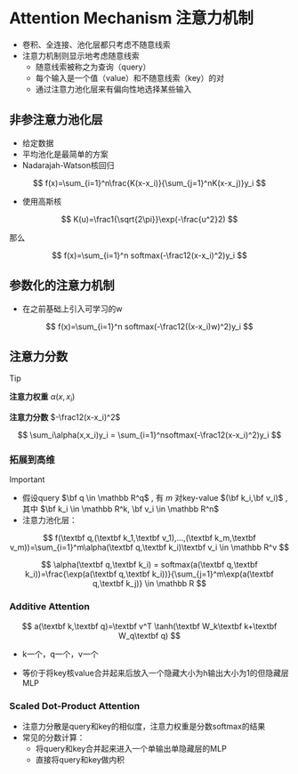 # Attention Mechanism 注意力机制



- 卷积、全连接、池化层都只考虑不随意线索
- 注意力机制则显示地考虑随意线索
  - 随意线索被称之为查询（query）
  - 每个输入是一个值（value）和不随意线索（key）的对
  - 通过注意力池化层来有偏向性地选择某些输入



## 非参注意力池化层

- 给定数据
- 平均池化是最简单的方案
- Nadarajah-Watson核回归

$$
f(x)=\sum_{i=1}^n\frac{K(x-x_i)}{\sum_{j=1}^nK(x-x_j)}y_i
$$

- 使用高斯核

$$
K(u)=\frac1{\sqrt{2\pi}}\exp(-\frac{u^2}2)
$$

那么

$$
f(x)=\sum_{i=1}^n softmax(-\frac12(x-x_i)^2)y_i
$$


## 参数化的注意力机制

- 在之前基础上引入可学习的w

$$
f(x)=\sum_{i=1}^n softmax(-\frac12((x-x_i)w)^2)y_i
$$

## 注意力分数

> [!tip]
>
> **注意力权重** $\alpha (x,x_i)$
>
> **注意力分数** $-\frac12(x-x_i)^2$
> 
> $$
> \sum_i\alpha(x,x_i)y_i = \sum_{i=1}^nsoftmax(-\frac12(x-x_i)^2)y_i
> $$
> 

### 拓展到高维

 

> [!important]
>
> - 假设query $\bf q \in \mathbb R^q$ , 有 $m$ 对key-value $(\bf k_i,\bf v_i)$ ,其中 $\bf k_i \in \mathbb R^k, \bf v_i \in \mathbb R^n$
> - 注意力池化层：
>
> $$
> f(\textbf q,(\textbf k_1,\textbf v_1),...,(\textbf k_m,\textbf v_m))=\sum_{i=1}^m\alpha(\textbf q,\textbf k_i)\textbf v_i \in \mathbb R^v
> $$
>
> $$
> \alpha(\textbf q,\textbf k_i) = softmax(a(\textbf q,\textbf k_i))=\frac{\exp(a(\textbf q,\textbf k_i))}{\sum_{j=1}^m\exp(a(\textbf q,\textbf k_j)} \in \mathbb R
> $$
> 

### Additive Attention

$$
a(\textbf k,\textbf q)=\textbf v^T \tanh(\textbf W_k\textbf k+\textbf W_q\textbf q)
$$



- k一个，q一个，v一个

- 等价于将key核value合并起来后放入一个隐藏大小为h输出大小为1的但隐藏层MLP

### Scaled Dot-Product Attention



- 注意力分散是query和key的相似度，注意力权重是分数softmax的结果
- 常见的分数计算：
  - 将query和key合并起来进入一个单输出单隐藏层的MLP
  - 直接将query和key做内积


